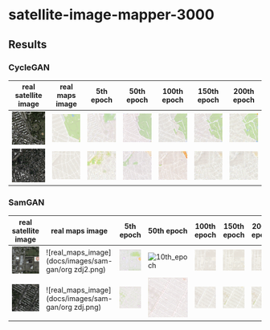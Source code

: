 # satellite-image-mapper-3000

## Results

### CycleGAN
| real satellite image | real maps image                                          | 5th epoch | 50th epoch                                    | 100th epoch                                    | 150th epoch                                    | 200th epoch                                    | 
|----------------------|----------------------------------------------------------|-----------|-----------------------------------------------|------------------------------------------------|------------------------------------------------|------------------------------------------------|
| ![real_satellite_image](docs/images/cycle-gan/real-0.png) | ![real_maps_image](docs/images/cycle-gan/real-map-0.png) | ![5th_epoch](docs/images/cycle-gan/5-0.png) | ![10th_epoch](docs/images/cycle-gan/50-0.png) | ![15th_epoch](docs/images/cycle-gan/100-0.png) | ![20th_epoch](docs/images/cycle-gan/150-0.png) | ![25th_epoch](docs/images/cycle-gan/200-0.png) |
| ![real_satellite_image](docs/images/cycle-gan/real-1.png) | ![real_maps_image](docs/images/cycle-gan/real-map-1.png) | ![5th_epoch](docs/images/cycle-gan/5-1.png) | ![10th_epoch](docs/images/cycle-gan/50-1.png) | ![15th_epoch](docs/images/cycle-gan/100-1.png) | ![20th_epoch](docs/images/cycle-gan/150-1.png) | ![25th_epoch](docs/images/cycle-gan/200-1.png) |

### SamGAN
| real satellite image | real maps image                                          | 5th epoch | 50th epoch                                    | 100th epoch                                    | 150th epoch                                    | 200th epoch                                    | 
|----------------------|----------------------------------------------------------|-----------|-----------------------------------------------|------------------------------------------------|------------------------------------------------|------------------------------------------------|
| ![real_satellite_image](docs/images/sam-gan/epoch_1_last_batch.png) | ![real_maps_image](docs/images/sam-gan/org zdj2.png) | ![5th_epoch](docs/images/sam-gan/epoch_1_last_batchgen2.png) | ![10th_epoch](docs/images/epoch_5_last_batchgen2.png) | ![15th_epoch](docs/images/sam-gan/epoch_50_last_batchgen2.png) | ![20th_epoch](docs/images/sam-gan/epoch_100_last_batchgen2.png) | ![25th_epoch](docs/images/sam-gan/epoch_199_last_batchgen2.png) |
| ![real_satellite_image](docs/images/sam-gan/epoch_1_last_batch2.png) | ![real_maps_image](docs/images/sam-gan/org zdj.png) | ![5th_epoch](docs/images/sam-gan/epoch_1_last_batchgen.png) | ![10th_epoch](docs/images/sam-gan/epoch_5_last_batchgen.png) | ![15th_epoch](docs/images/sam-gan/epoch_50_last_batchgen.png) | ![20th_epoch](docs/images/sam-gan/epoch_100_last_batchgen.png) | ![25th_epoch](docs/images/sam-gan/epoch_199_last_batchgen.png) |

